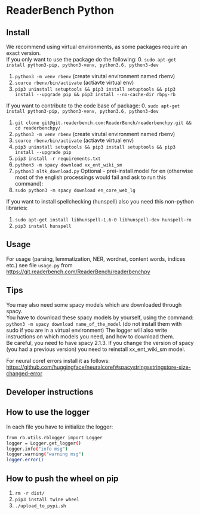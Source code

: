 # ReaderBench Python

## Install
We recommend using virtual environments, as some packages require an exact version.   
If you only want to use the package do the following:
0. `sudo apt-get install python3-pip, python3-venv, python3.6, python3-dev`
1. `python3 -m venv rbenv` (create virutal environment named rbenv)
2. `source rbenv/bin/activate` (actiavte virtual env)
3. `pip3 uninstall setuptools && pip3 install setuptools && pip3 install --upgrade pip && pip3 install --no-cache-dir rbpy-rb`

If you want to contribute to the code base of package:
0. `sudo apt-get install python3-pip, python3-venv, python3.6, python3-dev`
1. `git clone git@git.readerbench.com:ReaderBench/readerbenchpy.git && cd readerbenchpy/`
2. `python3 -m venv rbenv` (create virutal environment named rbenv)
3. `source rbenv/bin/activate` (actiavte virtual env)
4. `pip3 uninstall setuptools && pip3 install setuptools && pip3 install --upgrade pip`
5. `pip3 install -r requirements.txt` 
6. `python3 -m spacy download xx_ent_wiki_sm`
7. `python3 nltk_download.py`
Optional - prei-install model for en (otherwise most of the english processings would fail
    and ask to run this command):
8. `sudo python3 -m spacy download en_core_web_lg`

If you want to install spellchecking (hunspell) also you need this non-python libraries:
1. `sudo apt-get install libhunspell-1.6-0 libhunspell-dev hunspell-ro`
2. `pip3 install hunspell`

## Usage
For usage (parsing, lemmatization, NER, wordnet, content words, indices etc.)  see file `usage.py` from 
https://git.readerbench.com/ReaderBench/readerbenchpy

## Tips
You may also need some spacy models which are downloaded through spacy.     
You have to download these spacy models by yourself, using the command:    
`python3 -m spacy download name_of_the_model`   (do not install them with sudo if you are in a virtual environment)
The logger will also write instructions on which models you need, and how to download them.  
Be careful, you need to have spacy 2.1.3. 
If you change the version of spacy (you had a previous version) you need to reinstall xx_ent_wiki_sm model.

For neural coref errors install it as follows: https://github.com/huggingface/neuralcoref#spacystringsstringstore-size-changed-error

## Developer instructions

## How to use the logger
In each file you have to initialize the logger:  
```sh
from rb.utils.rblogger import Logger  
logger = Logger.get_logger() 
logger.info("info msg")
logger.warning("warning msg")  
logger.error()
```
## How to push the wheel on pip
1. `rm -r dist/`
2. `pip3 install twine wheel`
3. `./upload_to_pypi.sh`

